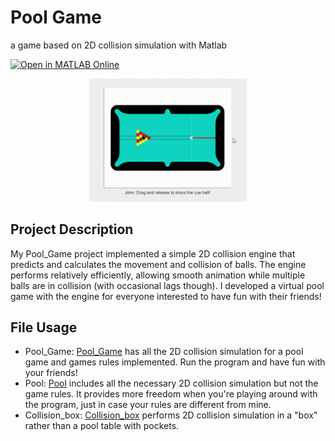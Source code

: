 # Pool Game
a game based on 2D collision simulation with Matlab

[![Open in MATLAB Online](https://www.mathworks.com/images/responsive/global/open-in-matlab-online.svg)](https://matlab.mathworks.com/open/github/v1?repo=KelvinzLi/Pool_Game&file=Pool.m)

<p align="center">
  <img src = "GamePlayClips.gif" width=50% height=50%/>
</p>



## Project Description
My Pool_Game project implemented a simple 2D collision engine that predicts and calculates the movement and collision of balls. The engine performs relatively efficiently, allowing smooth animation while multiple balls are in collision (with occasional lags though). I developed a virtual pool game with the engine for everyone interested to have fun with their friends!



## File Usage

- Pool_Game: [Pool_Game](Pool_Game.m) has all the 2D collision simulation for a pool game and games rules implemented. Run the program and have fun with your friends!
- Pool: [Pool](Pool.m) includes all the necessary 2D collision simulation but not the game rules. It provides more freedom when you're playing around with the program, just in case your rules are different from mine.
- Collision_box: [Collision_box](Collision_box.m) performs 2D collision simulation in a "box" rather than a pool table with pockets.
